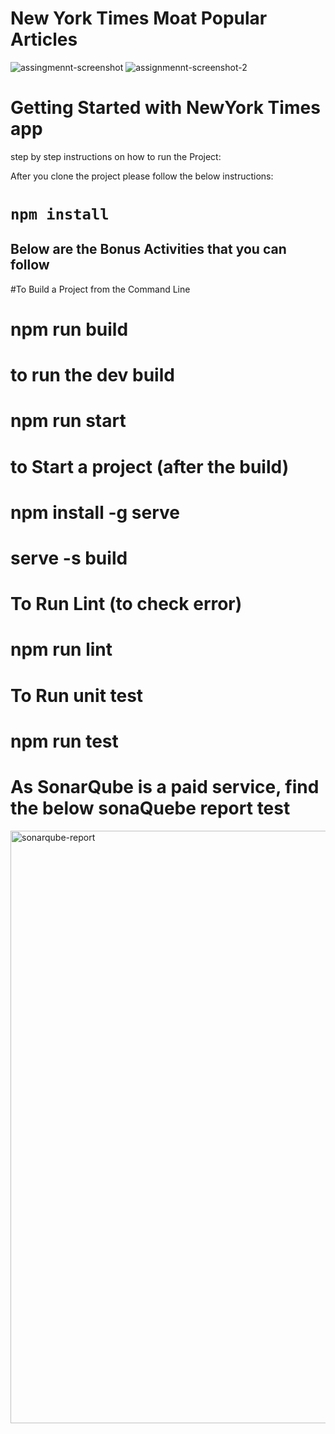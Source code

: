 # New York Times Moat Popular Articles
![assingmennt-screenshot](https://github.com/AshishCd/nytimes-app/assets/39944703/7870396f-4e3f-4d83-90b7-7994a533af7e)
![assignmennt-screenshot-2](https://github.com/AshishCd/nytimes-app/assets/39944703/d27e824b-9340-4a27-8a83-352c32db0f1e)

# Getting Started with NewYork Times app
 step  by step instructions on how to run the Project:

 After you clone the project please follow the below instructions:
 # `npm install`

## Below are the Bonus Activities that you can follow
#To Build a Project from the Command Line
# npm run build

# to run the dev build
# npm run start

# to Start a project (after the build)
# npm install -g serve
# serve -s build

# To Run Lint (to check error)
# npm run lint 

# To Run unit test
# npm run test

# As SonarQube is a paid service, find the below sonaQuebe report test 
<img width="948" alt="sonarqube-report" src="https://github.com/AshishCd/nytimes-app/assets/39944703/d7fda965-6c76-4e00-921c-f67e3457fe0e">


